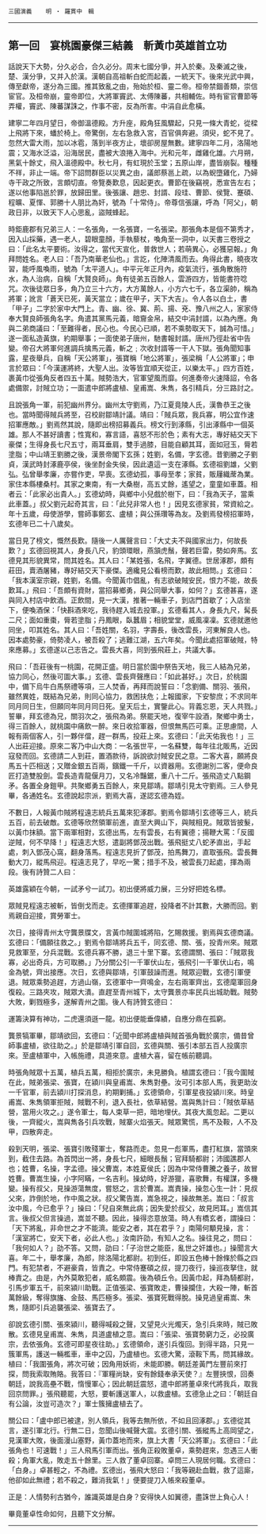

`三國演義`　　`明 ‧ 羅貫中　輯`

* * *

## 第一回　宴桃園豪傑三結義　斬黃巾英雄首立功

話說天下大勢，分久必合，合久必分。周末七國分爭，并入於秦。及秦滅之後，楚、漢分爭，又并入於漢。漢朝自高祖斬白蛇而起義，一統天下。後來光武中興，傳至獻帝，遂分為三國。推其致亂之由，殆始於桓、靈二帝。桓帝禁錮善類，崇信宦官。及桓帝崩，靈帝即位，大將軍竇武、太傅陳蕃，共相輔佐。時有宦官曹節等弄權，竇武、陳蕃謀誅之，作事不密，反為所害。中涓自此愈橫。

建寧二年四月望日，帝御溫德殿。方升座，殿角狂風驟起，只見一條大青蛇，從樑上飛將下來，蟠於椅上。帝驚倒，左右急救入宮，百官俱奔避。須臾，蛇不見了。忽然大雷大雨，加以冰雹，落到半夜方止，壞卻房屋無數。建寧四年二月，洛陽地震；又海水泛溢，沿海居民，盡被大浪捲入海中。光和元年，雌雞化雄。六月朔，黑氣十餘丈，飛入溫德殿中。秋七月，有虹現於玉堂；五原山岸，盡皆崩裂。種種不祥，非止一端。帝下詔問群臣以災異之由，議郎蔡邕上疏，以為蜺墮雞化，乃婦寺干政之所致，言頗切直。帝覽奏歎息，因起更衣。曹節在後竊視，悉宣告左右；遂以他事陷邕於罪，放歸田里。後張讓、趙忠、封諝、段珪、曹節、侯覽、蹇碩、程曠、夏惲、郭勝十人朋比為奸，號為「十常侍」。帝尊信張讓，呼為「阿父」，朝政日非，以致天下人心思亂，盜賊蜂起。

時鉅鹿郡有兄弟三人：一名張角，一名張寶，一名張梁。那張角本是個不第秀才，因入山採藥，遇一老人，碧眼童顏，手執藜杖，喚角至一洞中，以天書三卷授之曰：「此名太平要術。汝得之，當代天宣化，普救世人；若萌異心，必獲惡報。」角拜問姓名。老人曰：「吾乃南華老仙也。」言訖，化陣清風而去。角得此書，曉夜攻習，能呼風喚雨，號為「太平道人」。中平元年正月內，疫氣流行，張角散施符水，為人治病，自稱「大賢良師」。角有徒弟五百餘人，雲游四方，皆能書符唸咒。次後徒眾日多，角乃立三十六方，大方萬餘人，小方六七千，各立渠帥，稱為將軍；訛言「蒼天已死，黃天當立；歲在甲子，天下大吉」。令人各以白土，書「甲子」二字於家中大門上。青、幽、徐、冀、荊、揚、兗、豫八州之人，家家侍奉大賢良師張角名字。角遣其黨馬元義，暗齎金帛，結交中涓封諝，以為內應。角與二弟商議曰：「至難得者，民心也。今民心已順，若不乘勢取天下，誠為可惜。」遂一面私造黃旗，約期舉事；一面使弟子唐州，馳書報封諝。唐州乃徑赴省中告變。帝召大將軍何進調兵擒馬元義，斬之﹔次收封諝等一干人下獄。張角聞知事露，星夜舉兵，自稱「天公將軍」，張寶稱「地公將軍」，張梁稱「人公將軍」；申言於眾曰：「今漢運將終，大聖人出。汝等皆宜順天從正，以樂太平。」四方百姓，裹黃巾從張角反者四五十萬。賊勢浩大，官軍望風而靡。何進奏帝火速降詔，令各處備禦，討賊立功；一面遣中郎將盧植、皇甫嵩、朱雋，各引精兵，分三路討之。

且說張角一軍，前犯幽州界分。幽州太守劉焉，乃江夏竟陵人氏，漢魯恭王之後也。當時聞得賊兵將至，召校尉鄒靖計議。靖曰：「賊兵眾，我兵寡，明公宜作速招軍應敵。」劉焉然其說，隨即出榜招募義兵。榜文行到涿縣，引出涿縣中一個英雄。那人不甚好讀書；性寬和，寡言語，喜怒不形於色；素有大志，專好結交天下豪傑；生得身長七尺五寸，兩耳垂肩，雙手過膝，目能自顧其耳，面如冠玉，脣若塗脂；中山靖王劉勝之後，漢景帝閣下玄孫；姓劉，名備，字玄德。昔劉勝之子劉貞，漢武時封涿鹿亭侯，後坐酎金失侯，因此遺這一支在涿縣。玄德祖劉雄，父劉弘。弘曾舉孝廉，亦嘗作吏，早喪。玄德幼孤，事母至孝；家貧，販屨織蓆為業。家住本縣樓桑村。其家之東南，有一大桑樹，高五丈餘，遙望之，童童如車蓋。相者云：「此家必出貴人。」玄德幼時，與鄉中小兒戲於樹下，曰：「我為天子，當乘此車蓋。」叔父劉元起奇其言，曰：「此兒非常人也！」因見玄德家貧，常資給之。年十五歲，母使游學，嘗師事鄭玄、盧植；與公孫瓚等為友。及劉焉發榜招軍時，玄德年已二十八歲矣。

當日見了榜文，慨然長歎。隨後一人厲聲言曰：「大丈夫不與國家出力，何故長歎？」玄德回視其人，身長八尺，豹頭環眼，燕頷虎鬚，聲若巨雷，勢如奔馬。玄德見其形貌異常，問其姓名。其人曰：「某姓張，名飛，字翼德。世居涿郡，頗有莊田，賣酒屠豬，專好結交天下豪傑。適纔見公看榜而歎，故此相問。」玄德曰：「我本漢室宗親，姓劉，名備。今聞黃巾倡亂，有志欲破賊安民，恨力不能，故長歎耳。」飛曰：「吾頗有資財，當招募鄉勇，與公同舉大事，如何？」玄德甚喜，遂與同入村店中飲酒。正飲間，見一大漢，推著一輛車子，到店門首歇了；入店坐下，便喚酒保：「快斟酒來吃，我待趕入城去投軍。」玄德看其人，身長九尺，髯長二尺；面如重棗，脣若塗脂；丹鳳眼，臥蠶眉；相貌堂堂，威風凜凜。玄德就邀他同坐，叩其姓名。其人曰：「吾姓關，名羽，字壽長，後改雲長，河東解良人也。因本處勢豪，倚勢凌人，被吾殺了；逃難江湖，五六年矣。今聞此處招軍破賊，特來應募。」玄德遂以己志告之。雲長大喜，同到張飛莊上，共議大事。

飛曰：「吾莊後有一桃園，花開正盛。明日當於園中祭告天地，我三人結為兄弟，協力同心，然後可圖大事。」玄德、雲長齊聲應曰：「如此甚好。」次日，於桃園中，備下烏牛白馬祭禮等項，三人焚香，再拜而說誓曰：「念劉備、關羽、張飛，雖然異姓，既結為兄弟，則同心協力，救困扶危；上報國家，下安黎庶；不求同年同月同日生，但願同年同月同日死。皇天后土，實鑒此心。背義忘恩，天人共戮。」誓畢，拜玄德為兄，關羽次之，張飛為弟。祭罷天地，復宰牛設酒，聚鄉中勇士，得三百餘人，就桃園中痛飲一醉。來日收拾軍器，但恨無馬匹可乘。正思慮間，人報有兩個客人，引一夥伴儅，趕一群馬，投莊上來。玄德曰：「此天佑我也！」三人出莊迎接。原來二客乃中山大商：一名張世平，一名蘇雙，每年往北販馬，近因寇發而回。玄德請二人到莊，置酒款待，訴說欲討賊安民之意。二客大喜，願將良馬五十匹相送；又贈金銀五百兩，鑌鐵一千斤，以資器用。玄德謝別二客，便命良匠打造雙股劍。雲長造青龍偃月刀，又名冷豔鋸，重八十二斤。張飛造丈八點鋼矛。各置全身鎧甲。共聚鄉勇五百餘人，來見鄒靖。鄒靖引見太守劉焉。三人參見畢，各通姓名。玄德說起宗派，劉焉大喜，遂認玄德為姪。

不數日，人報黃巾賊將程遠志統兵五萬來犯涿郡。劉焉令鄒靖引玄德等三人，統兵五百，前去破敵。玄德等欣然領軍前進，直至大興山下，與賊相見。賊眾皆披髮，以黃巾抹額。當下兩軍相對，玄德出馬，左有雲長，右有翼德；揚鞭大罵：「反國逆賊，何不早降！」程遠志大怒，遣副將鄧茂出戰。張飛挺丈八蛇矛直出，手起處，刺入鄧茂心窩，翻身落馬。程遠志見折了鄧茂，拍馬舞刀，直取張飛。雲長舞動大刀，縱馬飛迎。程遠志見了，早吃一驚；措手不及，被雲長刀起處，揮為兩段。後有詩贊二人曰：

英雄露穎在今朝，一試矛兮一試刀。初出便將威力展，三分好把姓名標。

眾賊見程遠志被斬，皆倒戈而走。玄德揮軍追趕，投降者不計其數，大勝而回。劉焉親自迎接，賞勞軍士。

次日，接得青州太守龔景牒文，言黃巾賊圍城將陷，乞賜救援。劉焉與玄德商議。玄德曰：「備願往救之。」劉焉令鄒靖將兵五千，同玄德、關、張，投青州來。賊眾見救軍至，分兵混戰。玄德兵寡不勝，退三十里下寨。玄德謂關、張曰：「賊眾我寡，必出奇兵，方可取勝。」乃分關公引一千軍伏山左，張飛引一千軍伏山右，鳴金為號，齊出接應。次日，玄德與鄒靖，引軍鼓譟而進。賊眾迎戰，玄德引軍便退。賊眾乘勢追趕，方過山嶺，玄德軍中一齊鳴金，左右兩軍齊出，玄德麾軍回身復殺。三路夾攻，賊眾大潰。直趕至青州城下，太守龔景亦率民兵出城助戰。賊勢大敗，剿戮極多，遂解青州之圍。後人有詩贊玄德曰：

運籌決算有神功，二虎還須遜一龍。初出便能垂偉績，自應分鼎在孤窮。

龔景犒軍畢，鄒靖欲回，玄德曰：「近聞中郎將盧植與賊首張角戰於廣宗，備昔曾師事盧植，欲往助之。」於是鄒靖引軍自回，玄德與關、張引本部五百人投廣宗來。至盧植軍中，入帳施禮，具道來意。盧植大喜，留在帳前聽調。

時張角賊眾十五萬，植兵五萬，相拒於廣宗，未見勝負。植謂玄德曰：「我今圍賊在此，賊弟張梁、張寶，在潁川與皇甫嵩、朱雋對壘。汝可引本部人馬，我更助汝一千官軍，前去潁川打探消息，約期剿捕。」玄德領命，引軍星夜投潁川來。時皇甫嵩、朱雋領軍拒賊，賊戰不利，退入長社，依草結營。嵩與雋計曰：「賊依草結營，當用火攻之。」遂令軍士，每人束草一把，暗地埋伏。其夜大風忽起。二更以後，一齊縱火，嵩與雋各引兵攻戰，賊寨火焰張天。賊眾驚慌，馬不及鞍，人不及甲，四散奔走。

殺到天明，張梁、張寶引敗殘軍士，奪路而走。忽見一彪軍馬，盡打紅旗，當頭來到，截住去路。為首閃出一將，身長七尺，細眼長鬚；官拜騎都尉；沛國譙郡人也；姓曹，名操，字孟德。操父曹嵩，本姓夏侯氏；因為中常侍曹騰之養子，故冒姓曹。曹嵩生操，小字阿瞞，一名吉利。操幼時，好游獵，喜歌舞，有權謀，多機變。操有叔父，見操游蕩無度，嘗怒之，言於曹嵩。嵩責操，操忽心生一計：見叔父來，詐倒於地，作中風之狀。叔父驚告嵩，嵩急視之，操故無恙。嵩曰：「叔言汝中風，今已愈乎？」操曰：「兒自來無此病；因失愛於叔父，故見罔耳。」嵩信其言。後叔父但言操過，嵩並不聽。因此，操得恣意放蕩。時人有橋玄者，謂操曰：「天下將亂，非命世之才不能濟。能安之者，其在君乎？」南陽何顒見操，言：「漢室將亡，安天下者，必此人也。」汝南許劭，有知人之名。操往見之，問曰：「我何如人？」劭不答。又問，劭曰：「子治世之能臣，亂世之奸雄也。」操聞言大喜。年二十，舉孝廉，為郎，除洛陽北都尉。初到任，即設五色棒十餘條於縣之四門。有犯禁者，不避豪貴，皆責之。中常侍蹇碩之叔，提刀夜行，操巡夜拏住，就棒責之。由是，內外莫敢犯者，威名頗震。後為頓丘令。因黃巾起，拜為騎都尉，引馬步軍五千，前來潁川助戰。正值張梁、張寶敗走，曹操攔住，大殺一陣，斬首萬餘級，奪得旗旛、金鼓、馬匹極多。張梁、張寶死戰得脫。操見過皇甫嵩、朱雋，隨即引兵追襲張梁、張寶去了。

卻說玄德引關、張來潁川，聽得喊殺之聲，又望見火光燭天，急引兵來時，賊已敗散。玄德見皇甫嵩、朱雋，具道盧植之意。嵩曰：「張梁、張寶勢窮力乏，必投廣宗，去依張角。玄德可即星夜往助。」玄德領命，遂引兵復回。到得半路，只見一簇軍馬，護送一輛檻車，車中之囚，乃盧植也。玄德大驚，滾鞍下馬，問其緣故。植曰：「我圍張角，將次可破；因角用妖術，未能即勝。朝廷差黃門左豐前來打探，問我索取賄賂。我答曰：『軍糧尚缺，安有餘錢奉承天使？』左豐挾恨，回奏朝廷，說我高壘不戰，惰慢軍心；因此朝廷震怒，遣中郎將董卓來代將我兵，取我回京問罪。」張飛聽罷，大怒，要斬護送軍人，以救盧植。玄德急止之曰：「朝廷自有公論，汝豈可造次？」軍士簇擁盧植去了。

關公曰：「盧中郎已被逮，別人領兵，我等去無所依，不如且回涿郡。」玄德從其言，遂引軍北行。行無二日，忽聞山後喊聲大震。玄德引關、張縱馬上高岡望之，見漢軍大敗，後面漫山塞野，黃巾蓋地而來，旗上大書「天公將軍」。玄德曰：「此張角也！可速戰！」三人飛馬引軍而出。張角正殺敗董卓，乘勢趕來，忽遇三人衝殺；角軍大亂，敗走五十餘里。三人救了董卓回寨。卓問三人現居何職。玄德曰：「白身。」卓甚輕之，不為禮。玄德出，張飛大怒曰：「我等親赴血戰，救了這廝，他卻如此無禮；若不殺之，難消我氣！」便要提刀入帳來殺董卓。

正是：人情勢利古猶今，誰識英雄是白身？安得快人如翼德，盡誅世上負心人！

畢竟董卓性命如何，且聽下文分解。

* * *

